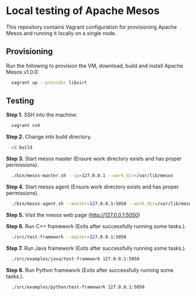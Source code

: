 # Local testing of Apache Mesos

This repository contains Vagrant configuration for provisioning Apache Mesos and running it locally on a single node.

## Provisioning

Run the following to provision the VM, download, build and install Apache Mesos v1.0.0:

```sh
  vagrant up --provider libvirt
```

## Testing

**Step 1.** SSH into the machine:

```sh
  vagrant ssh
```

**Step 2.** Change into build directory.

```sh
  cd build
```

**Step 3.** Start mesos master (Ensure work directory exists and has proper permissions).

```sh
  ./bin/mesos-master.sh --ip=127.0.0.1 --work_dir=/var/lib/mesos
```

**Step 4.** Start mesos agent (Ensure work directory exists and has proper permissions).

```sh
  ./bin/mesos-agent.sh --master=127.0.0.1:5050 --work_dir=/var/lib/mesos
```

**Step 5.** Visit the mesos web page (http://127.0.0.1:5050)

**Step 6.** Run C++ framework (Exits after successfully running some tasks.).

```sh
  ./src/test-framework --master=127.0.0.1:5050
```

**Step 7.** Run Java framework (Exits after successfully running some tasks.).

```sh
  ./src/examples/java/test-framework 127.0.0.1:5050
```

**Step 8.** Run Python framework (Exits after successfully running some tasks.).

```sh
  ./src/examples/python/test-framework 127.0.0.1:5050
```

